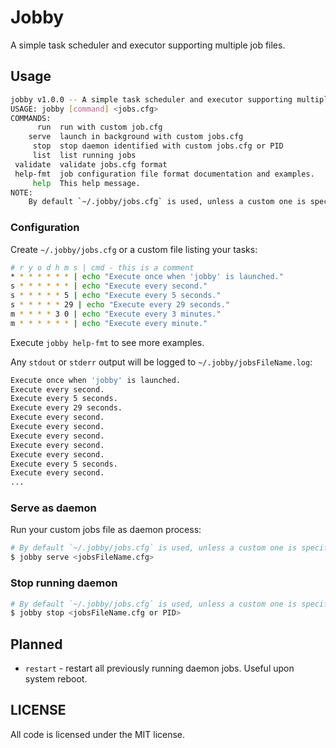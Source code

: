# Jobby
A simple task scheduler and executor supporting multiple job files.

## Usage
```sh
jobby v1.0.0 -- A simple task scheduler and executor supporting multiple job files.
USAGE: jobby [command] <jobs.cfg>
COMMANDS:
      run  run with custom job.cfg
    serve  launch in background with custom jobs.cfg
     stop  stop daemon identified with custom jobs.cfg or PID
     list  list running jobs
 validate  validate jobs.cfg format
 help-fmt  job configuration file format documentation and examples.
     help  This help message.
NOTE:
    By default `~/.jobby/jobs.cfg` is used, unless a custom one is specified.
```

### Configuration
Create `~/.jobby/jobs.cfg` or a custom file listing your tasks:
```sh
# r y o d h m s | cmd - this is a comment
* * * * * * * | echo "Execute once when 'jobby' is launched."
s * * * * * * | echo "Execute every second."
s * * * * * 5 | echo "Execute every 5 seconds."
s * * * * * 29 | echo "Execute every 29 seconds."
m * * * * 3 0 | echo "Execute every 3 minutes."
m * * * * * * | echo "Execute every minute."
```
Execute `jobby help-fmt` to see more examples. 

Any `stdout` or `stderr` output will be logged to `~/.jobby/jobsFileName.log`:
```sh
Execute once when 'jobby' is launched.
Execute every second.
Execute every 5 seconds.
Execute every 29 seconds.
Execute every second.
Execute every second.
Execute every second.
Execute every second.
Execute every second.
Execute every 5 seconds.
Execute every second.
...
```

### Serve as daemon
Run your custom jobs file as daemon process:
```sh
# By default `~/.jobby/jobs.cfg` is used, unless a custom one is specified.
$ jobby serve <jobsFileName.cfg>
```

### Stop running daemon
```sh
# By default `~/.jobby/jobs.cfg` is used, unless a custom one is specified.
$ jobby stop <jobsFileName.cfg or PID>
```

## Planned
* `restart` - restart all previously running daemon jobs. Useful upon system reboot. 

## LICENSE
All code is licensed under the MIT license.
